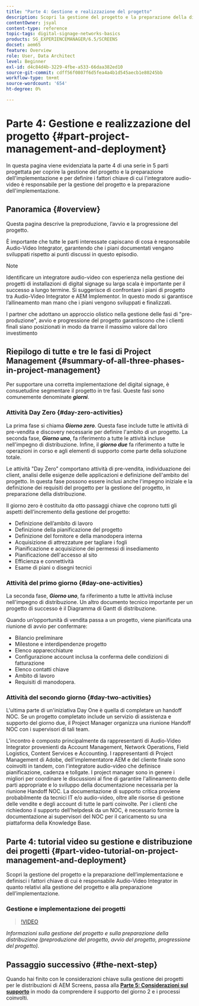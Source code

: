 ```yaml
---
title: "Parte 4: Gestione e realizzazione del progetto"
description: Scopri la gestione del progetto e la preparazione della distribuzione (preproduzione del progetto, avvio del progetto, progressione del progetto) per AEM Screens.
contentOwner: jsyal
content-type: reference
topic-tags: digital-signage-networks-basics
products: SG_EXPERIENCEMANAGER/6.5/SCREENS
docset: aem65
feature: Overview
role: User, Data Architect
level: Beginner
exl-id: d4c84d4b-3229-4fbe-a533-66daa382ed10
source-git-commit: cdff56f0807f6d5fea4a4b1d545aecb1e80245bb
workflow-type: tm+mt
source-wordcount: '654'
ht-degree: 0%

---
```


# Parte 4: Gestione e realizzazione del progetto {#part-project-management-and-deployment}

In questa pagina viene evidenziata la parte 4 di una serie in 5 parti progettata per coprire la gestione del progetto e la preparazione dell&#39;implementazione e per definire i fattori chiave di cui l&#39;integratore audio-video è responsabile per la gestione del progetto e la preparazione dell&#39;implementazione.

## Panoramica {#overview}

Questa pagina descrive la preproduzione, l’avvio e la progressione del progetto.

È importante che tutte le parti interessate capiscano di cosa è responsabile Audio-Video Integrator, garantendo che i piani documentati vengano sviluppati rispetto ai punti discussi in questo episodio.

>[!NOTE]
>
>Identificare un integratore audio-video con esperienza nella gestione dei progetti di installazioni di digital signage su larga scala è importante per il successo a lungo termine. Si suggerisce di confrontare i piani di progetto tra Audio-Video Integrator e AEM Implementor. In questo modo si garantisce l’allineamento man mano che i piani vengono sviluppati e finalizzati.
>
>I partner che adottano un approccio olistico nella gestione delle fasi di &quot;pre-produzione&quot;, avvio e progressione del progetto garantiscono che i clienti finali siano posizionati in modo da trarre il massimo valore dal loro investimento

## Riepilogo di tutte e tre le fasi di Project Management {#summary-of-all-three-phases-in-project-management}

Per supportare una corretta implementazione del digital signage, è consuetudine segmentare il progetto in tre fasi. Queste fasi sono comunemente denominate ***giorni***.

### Attività Day Zero {#day-zero-activities}

La prima fase si chiama ***Giorno zero***. Questa fase include tutte le attività di pre-vendita e discovery necessarie per definire l&#39;ambito di un progetto. La seconda fase, ***Giorno uno***, fa riferimento a tutte le attività incluse nell&#39;impegno di distribuzione. Infine, il ***giorno due*** fa riferimento a tutte le operazioni in corso e agli elementi di supporto come parte della soluzione totale.

Le attività &quot;Day Zero&quot; comportano attività di pre-vendita, individuazione dei client, analisi delle esigenze delle applicazioni e definizione dell&#39;ambito del progetto. In questa fase possono essere inclusi anche l&#39;impegno iniziale e la definizione dei requisiti del progetto per la gestione del progetto, in preparazione della distribuzione.

Il giorno zero è costituito da otto passaggi chiave che coprono tutti gli aspetti dell’incremento della gestione del progetto:

* Definizione dell’ambito di lavoro
* Definizione della pianificazione del progetto
* Definizione del fornitore e della manodopera interna
* Acquisizione di attrezzature per tagliare i fogli
* Pianificazione e acquisizione dei permessi di insediamento
* Pianificazione dell&#39;accesso al sito
* Efficienza e connettività
* Esame di piani o disegni tecnici

### Attività del primo giorno {#day-one-activities}

La seconda fase, ***Giorno uno***, fa riferimento a tutte le attività incluse nell&#39;impegno di distribuzione. Un altro documento tecnico importante per un progetto di successo è il Diagramma di Gantt di distribuzione.

Quando un’opportunità di vendita passa a un progetto, viene pianificata una riunione di avvio per confermare:

* Bilancio preliminare
* Milestone e interdipendenze progetto
* Elenco apparecchiature
* Configurazione account inclusa la conferma delle condizioni di fatturazione
* Elenco contatti chiave
* Ambito di lavoro
* Requisiti di manodopera.

### Attività del secondo giorno {#day-two-activities}

L&#39;ultima parte di un&#39;iniziativa Day One è quella di completare un handoff NOC. Se un progetto completato include un servizio di assistenza e supporto del giorno due, il Project Manager organizza una riunione Handoff NOC con i supervisori di tali team.

L&#39;incontro è composto principalmente da rappresentanti di Audio-Video Integrator provenienti da Account Management, Network Operations, Field Logistics, Content Services e Accounting. I rappresentanti di Project Management di Adobe, dell&#39;implementatore AEM e del cliente finale sono coinvolti in tandem, con l&#39;integratore audio-video che definisce pianificazione, cadenza e tollgate. I project manager sono in genere i migliori per coordinare le discussioni al fine di garantire l&#39;allineamento delle parti appropriate e lo sviluppo della documentazione necessaria per la riunione Handoff NOC. La documentazione di supporto critica proviene probabilmente da tecnici IT e/o audio-video, oltre alle risorse di gestione delle vendite e degli account di tutte le parti coinvolte. Per i clienti che richiedono il supporto dell’helpdesk da un NOC, è necessario fornire la documentazione ai supervisori del NOC per il caricamento su una piattaforma della Knowledge Base.

## Parte 4: tutorial video su gestione e distribuzione dei progetti {#part-video-tutorial-on-project-management-and-deployment}

Scopri la gestione del progetto e la preparazione dell’implementazione e definisci i fattori chiave di cui è responsabile Audio-Video Integrator in quanto relativi alla gestione del progetto e alla preparazione dell’implementazione.

### Gestione e implementazione dei progetti

>[!VIDEO](https://video.tv.adobe.com/v/28408)

*Informazioni sulla gestione del progetto e sulla preparazione della distribuzione (preproduzione del progetto, avvio del progetto, progressione del progetto).*

## Passaggio successivo {#the-next-step}

Quando hai finito con le considerazioni chiave sulla gestione dei progetti per le distribuzioni di AEM Screens, passa alla **[Parte 5: Considerazioni sul supporto](support-considerations.md)** in modo da comprendere il supporto del giorno 2 e i processi coinvolti.
